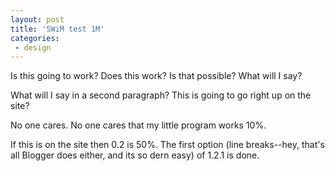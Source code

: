```yaml
---
layout: post
title: 'SWiM test 1M'
categories:
 - design
---
```


Is this going to work? Does this work? Is that possible? What will I say?



What will I say in a second paragraph? This is going to go right up on the site?



No one cares. No one cares that my little program works 10%.



If this is on the site then 0.2 is 50%. The first option (line breaks--hey, that's all Blogger does either, and its so dern easy) of 1.2.1 is done.


